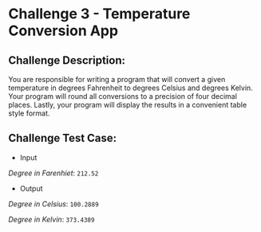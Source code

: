 # Challenge 3 - Temperature Conversion App


## Challenge Description:

You are responsible for writing a program that will convert a given temperature in degrees
Fahrenheit to degrees Celsius and degrees Kelvin. Your program will round all conversions to a
precision of four decimal places. Lastly, your program will display the results in a convenient
table style format.

## Challenge Test Case:

- Input

 _Degree in Farenhiet_: ` 212.52 `


- Output

_Degree in Celsius_: ` 100.2889 `

_Degree in Kelvin_: ` 373.4389 `
